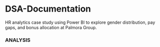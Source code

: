 # DSA-Documentation
HR analytics case study using Power BI to explore gender distribution, pay gaps, and bonus allocation at Palmora Group.
### ANALYSIS 
